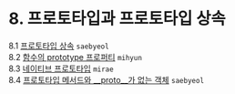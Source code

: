 # 8. 프로토타입과 프로토타입 상속
8.1 [프로토타입 상속](./8.1_prototype-inheritance.md) `saebyeol`   
8.2 [함수의 prototype 프로퍼티](./8.2_function-prototype.md) `mihyun`   
8.3 [네이티브 프로토타입](./8.3_native-prototypes.md) `mirae`   
8.4 [프로토타입 메서드와 __proto__가 없는 객체](./8.4_prototype-methods.md) `saebyeol`   

